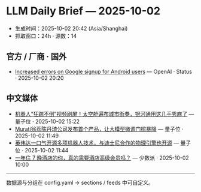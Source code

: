 # LLM Daily Brief — 2025-10-02

- 生成时间：2025-10-02 20:42 (Asia/Shanghai)
- 抓取窗口：24h · 源数：14


## 官方 / 厂商 · 国外

- [Increased errors on Google signup for Android users](https://status.openai.com//incidents/01K6HDWYVNGGQQW632C1JV72R8) — OpenAI · Status · 2025-10-02 20:20


## 中文媒体

- [机器人“狂踹不倒”视频刷屏！太空舱遍布城市街巷，银河通用这几手秀麻了](https://www.qbitai.com/2025/10/339125.html) — 量子位 · 2025-10-02 15:22
- [Murati翁荔陈丹琦公司发布首个产品，让大模型微调门槛暴降](https://www.qbitai.com/2025/10/339082.html) — 量子位 · 2025-10-02 11:49
- [英伟达一口气开源多项机器人技术，与迪士尼合作的物理引擎也开源](https://www.qbitai.com/2025/10/339075.html) — 量子位 · 2025-10-02 11:44
- [一年住 7 晚酒店的你，真的需要酒店高级会员吗？](https://sspai.com/post/94079) — 少数派 · 2025-10-02 10:00

---
数据源与分组在 config.yaml → sections / feeds 中可自定义。